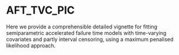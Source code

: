 # AFT_TVC_PIC
Here we provide a comprehensible detailed vignette for fitting semiparametric accelerated failure time models with time-varying covariates and partly interval censoring, using a maximum penalised likelihood approach.
